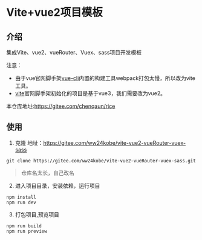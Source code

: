 # Vite+vue2项目模板
## 介绍
集成Vite、vue2、vueRouter、Vuex、sass项目开发模板

注意：
- 由于vue官网脚手架[vue-cli](https://cli.vuejs.org/zh/index.html)内置的构建工具webpack打包太慢，所以改为vite工具。
- [vite](https://vitejs.cn/)官网脚手架初始化的项目是基于vue3，我们需要改为vue2。


本仓库地址:https://gitee.com/chenqaun/rice
## 使用

1. 克隆
地址：https://gitee.com/ww24kobe/vite-vue2-vueRouter-vuex-sass
```
git clone https://gitee.com/ww24kobe/vite-vue2-vueRouter-vuex-sass.git
```
> 仓库名太长，自己改名

2. 进入项目目录，安装依赖，运行项目
```
npm install
npm run dev
```
3. 打包项目,预览项目
```
npm run build
npm run preview
```